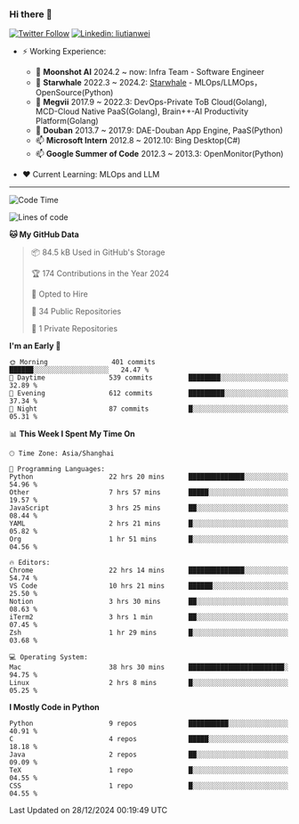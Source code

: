 ### Hi there 👋

[![Twitter Follow](https://img.shields.io/twitter/follow/tianweidut?style=social)](https://twitter.com/tianweidut)
[![Linkedin: liutianwei](https://img.shields.io/badge/-liutianwei-blue?style=flat-square&logo=Linkedin&logoColor=white&link=https://www.linkedin.com/in/liutianwei/)](https://www.linkedin.com/in/liutianwei/)

- ⚡ Working Experience:
  - 🔭 **Moonshot AI**  2024.2 ~ now: Infra Team - Software Engineer
  - 🌱 **Starwhale** 2022.3 ~ 2024.2: [Starwhale](https://github.com/star-whale/starwhale) - MLOps/LLMOps，OpenSource(Python)
  - 🌱 **Megvii** 2017.9 ~ 2022.3: DevOps-Private ToB Cloud(Golang), MCD-Cloud Native PaaS(Golang), Brain++-AI Productivity Platform(Golang)
  - 🌱 **Douban** 2013.7 ~ 2017.9: DAE-Douban App Engine, PaaS(Python)
  - 📫 **Microsoft Intern** 2012.8 ~ 2012.10: Bing Desktop(C#)
  - 📫 **Google Summer of Code** 2012.3 ~ 2013.3: OpenMonitor(Python)

- ❤️ Current Learning: MLOps and LLM

---
<!--START_SECTION:waka-->
![Code Time](http://img.shields.io/badge/Code%20Time-6%2C567%20hrs%205%20mins-blue)

![Lines of code](https://img.shields.io/badge/From%20Hello%20World%20I%27ve%20Written-1.0%20million%20lines%20of%20code-blue)

**🐱 My GitHub Data** 

> 📦 84.5 kB Used in GitHub's Storage 
 > 
> 🏆 174 Contributions in the Year 2024
 > 
> 💼 Opted to Hire
 > 
> 📜 34 Public Repositories 
 > 
> 🔑 1 Private Repositories 
 > 
**I'm an Early 🐤** 

```text
🌞 Morning                401 commits         ██████░░░░░░░░░░░░░░░░░░░   24.47 % 
🌆 Daytime                539 commits         ████████░░░░░░░░░░░░░░░░░   32.89 % 
🌃 Evening                612 commits         █████████░░░░░░░░░░░░░░░░   37.34 % 
🌙 Night                  87 commits          █░░░░░░░░░░░░░░░░░░░░░░░░   05.31 % 
```


📊 **This Week I Spent My Time On** 

```text
🕑︎ Time Zone: Asia/Shanghai

💬 Programming Languages: 
Python                   22 hrs 20 mins      ██████████████░░░░░░░░░░░   54.96 % 
Other                    7 hrs 57 mins       █████░░░░░░░░░░░░░░░░░░░░   19.57 % 
JavaScript               3 hrs 25 mins       ██░░░░░░░░░░░░░░░░░░░░░░░   08.44 % 
YAML                     2 hrs 21 mins       █░░░░░░░░░░░░░░░░░░░░░░░░   05.82 % 
Org                      1 hr 51 mins        █░░░░░░░░░░░░░░░░░░░░░░░░   04.56 % 

🔥 Editors: 
Chrome                   22 hrs 14 mins      ██████████████░░░░░░░░░░░   54.74 % 
VS Code                  10 hrs 21 mins      ██████░░░░░░░░░░░░░░░░░░░   25.50 % 
Notion                   3 hrs 30 mins       ██░░░░░░░░░░░░░░░░░░░░░░░   08.63 % 
iTerm2                   3 hrs 1 min         ██░░░░░░░░░░░░░░░░░░░░░░░   07.45 % 
Zsh                      1 hr 29 mins        █░░░░░░░░░░░░░░░░░░░░░░░░   03.68 % 

💻 Operating System: 
Mac                      38 hrs 30 mins      ████████████████████████░   94.75 % 
Linux                    2 hrs 8 mins        █░░░░░░░░░░░░░░░░░░░░░░░░   05.25 % 
```

**I Mostly Code in Python** 

```text
Python                   9 repos             ██████████░░░░░░░░░░░░░░░   40.91 % 
C                        4 repos             █████░░░░░░░░░░░░░░░░░░░░   18.18 % 
Java                     2 repos             ██░░░░░░░░░░░░░░░░░░░░░░░   09.09 % 
TeX                      1 repo              █░░░░░░░░░░░░░░░░░░░░░░░░   04.55 % 
CSS                      1 repo              █░░░░░░░░░░░░░░░░░░░░░░░░   04.55 % 
```




 Last Updated on 28/12/2024 00:19:49 UTC
<!--END_SECTION:waka-->
